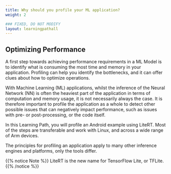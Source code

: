 ```yaml
---
title: Why should you profile your ML application?
weight: 2

### FIXED, DO NOT MODIFY
layout: learningpathall
---
```


## Optimizing Performance
A first step towards achieving performance requirements in a ML Model is to identify what is consuming the most time and memory in your application. Profiling can help you identify the bottlenecks, and it can offer clues about how to optimize operations.

With Machine Learning (ML) applications, whilst the inference of the Neural Network (NN) is often the heaviest part of the application in terms of computation and memory usage, it is not necessarily always the case. It is therefore important to profile the application as a whole to detect other possible issues that can negatively impact performance, such as issues with pre- or post-processing, or the code itself.

In this Learning Path, you will profile an Android example using LiteRT. Most of the steps are transferable and work with Linux, and across a wide range of Arm devices. 

The principles for profiling an application apply to many other inference engines and platforms, only the tools differ.

{{% notice Note %}}
LiteRT is the new name for TensorFlow Lite, or TFLite.
{{% /notice %}}


